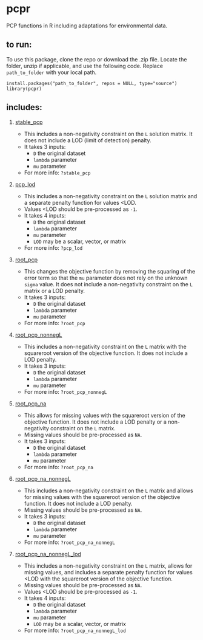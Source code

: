 # pcpr

PCP functions in R including adaptations for environmental data.

## to run:

To use this package, clone the repo or download the .zip file. Locate the folder, unzip if applicable, and use the following code. Replace `path_to_folder` with your local path.

`install.packages("path_to_folder", repos = NULL, type="source")`   
`library(pcpr)`

## includes:

1. [stable_pcp](R/stable_pcp.R)
    * This includes a non-negativity constraint on the `L` solution matrix. It does not include a LOD (limit of detection) penalty.
    * It takes 3 inputs:
        * `D` the original dataset
        * `lambda` parameter
        * `mu` parameter
    * For more info: `?stable_pcp`

2. [pcp_lod](R/pcp_lod.R)
    * This includes a non-negativity constraint on the `L` solution matrix and a separate penalty function for values <LOD.
    * Values <LOD should be pre-processed as `-1`.
    * It takes 4 inputs:
        * `D` the original dataset
        * `lambda` parameter
        * `mu` parameter
        * `LOD` may be a scalar, vector, or matrix
    * For more info: `?pcp_lod`
        
3. [root_pcp](R/root_pcp.R)
    * This changes the objective function by removing the squaring of the error term so that the `mu` parameter does not rely on the unknown `sigma` value. It does not include a non-negativity constraint on the `L` matrix or a LOD penalty.
    * It takes 3 inputs:
        * `D` the original dataset
        * `lambda` parameter
        * `mu` parameter
    * For more info: `?root_pcp`
        
4. [root_pcp_nonnegL](R/root_pcp_nonnegL.R)
    * This includes a non-negativity constraint on the `L` matrix with the squareroot version of the objective function. It does not include a LOD penalty.
    * It takes 3 inputs:
        * `D` the original dataset
        * `lambda` parameter
        * `mu` parameter
    * For more info: `?root_pcp_nonnegL`
    
5. [root_pcp_na](R/root_pcp_na.R)
    * This allows for missing values with the squareroot version of the objective function. It does not include a LOD penalty or a non-negativity constraint on the `L` matrix.
    * Missing values should be pre-processed as `NA`.
    * It takes 3 inputs:
        * `D` the original dataset
        * `lambda` parameter
        * `mu` parameter
    * For more info: `?root_pcp_na`
    
6. [root_pcp_na_nonnegL](R/root_pcp_na_nonnegL.R)
    * This includes a non-negativity constraint on the `L` matrix and allows for missing values with the squareroot version of the objective function. It does not include a LOD penalty.
    * Missing values should be pre-processed as `NA`.
    * It takes 3 inputs:
        * `D` the original dataset
        * `lambda` parameter
        * `mu` parameter
    * For more info: `?root_pcp_na_nonnegL`
    
7. [root_pcp_na_nonnegL_lod](R/root_pcp_na_nonnegL_lod.R)
    * This includes a non-negativity constraint on the `L` matrix, allows for missing values, and includes a separate penalty function for values <LOD with the squareroot version of the objective function.
    * Missing values should be pre-processed as `NA`.
    * Values <LOD should be pre-processed as `-1`.
    * It takes 4 inputs:
        * `D` the original dataset
        * `lambda` parameter
        * `mu` parameter
        * `LOD` may be a scalar, vector, or matrix
    * For more info: `?root_pcp_na_nonnegL_lod`
